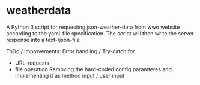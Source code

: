 # weatherdata

A Python 3 script for requesitng json-weather-data from wwo website according to the yaml-file specification.
The script will then write the server response into a text-/json-file

ToDo / improvements:
Error handling / Try-catch for 
 - URL-requests
 - file operation
Removing the hard-coded config paramteres and implementing it as method input / user input


